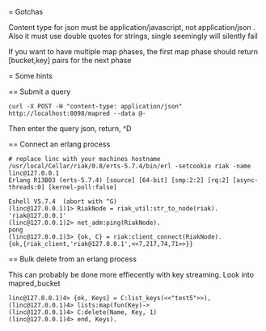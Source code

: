 = Gotchas

Content type for json must be application/javascript, not application/json . Also it must use double quotes for strings, single seemingly will silently fail

If you want to have multiple map phases, the first map phase should return [bucket,key] pairs for the next phase

= Some hints

== Submit a query

    curl -X POST -H "content-type: application/json" http://localhost:8098/mapred --data @-

Then enter the query json, return, ^D

== Connect an erlang process

    # replace linc with your machines hostname
    /usr/local/Cellar/riak/0.8/erts-5.7.4/bin/erl -setcookie riak -name linc@127.0.0.1
    Erlang R13B03 (erts-5.7.4) [source] [64-bit] [smp:2:2] [rq:2] [async-threads:0] [kernel-poll:false]

    Eshell V5.7.4  (abort with ^G)
    (linc@127.0.0.1)1> RiakNode = riak_util:str_to_node(riak).
    'riak@127.0.0.1'
    (linc@127.0.0.1)2> net_adm:ping(RiakNode).
    pong
    (linc@127.0.0.1)3> {ok, C} = riak:client_connect(RiakNode).
    {ok,{riak_client,'riak@127.0.0.1',<<7,217,74,71>>}}

== Bulk delete from an erlang process

This can probably be done more effiecently with key streaming. Look into mapred_bucket

    linc@127.0.0.1)4> {ok, Keys} = C:list_keys(<<"test5">>),
    (linc@127.0.0.1)4> lists:map(fun(Key)->
    (linc@127.0.0.1)4> C:delete(Name, Key, 1)
    (linc@127.0.0.1)4> end, Keys).
    
